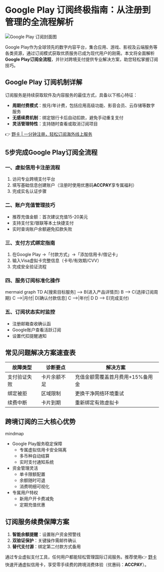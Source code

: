 # Google Play 订阅终极指南：从注册到管理的全流程解析

![Google Play 订阅封面图](https://via.placeholder.com/800x400)

Google Play作为全球领先的数字内容平台，集合应用、游戏、影视及云端服务等各类资源，通过订阅模式获取优质服务已成为现代用户的刚需。本文将全面解析**Google Play订阅全流程**，并针对跨境支付提供专业解决方案，助您轻松掌握订阅技巧。

## Google Play 订阅机制详解

订阅服务是持续获取软件及内容服务的最佳方式，具备以下核心特征：

- **周期付费模式**：按月/年计费，包括应用高级功能、影音会员、云存储等数字服务
- **无感续费机制**：绑定银行卡后自动扣款，避免手动重复支付
- **灵活管理特性**：支持随时查看或取消订阅项目

👉 [野卡 | 一分钟注册，轻松订阅海外线上服务](https://bbtdd.com/yeka)

## 5步完成Google Play订阅全流程

### 一、虚拟信用卡注册流程
1. 访问专业跨境支付平台
2. 填写基础信息创建账户（注册时使用优惠码**ACCPAY**享专属福利）
3. 完成实名认证步骤

### 二、账户充值管理技巧
- 推荐充值金额：首次建议充值15-20美元
- 支持支付宝/银联等本土快捷支付
- 实时查询账户余额避免扣款失败

### 三、支付方式绑定指南
1. 在Google Play →「付款方式」→「添加信用卡/借记卡」
2. 输入Visa虚拟卡完整信息（卡号/有效期/CVV）
3. 完成安全验证流程

### 四、服务订阅标准化操作
mermaid
graph TD
A[搜索目标服务] --> B(进入产品详情页)
B --> C{选择订阅周期}
C -->|月付| D[确认付款信息]
C -->|年付| D
D --> E(完成支付)


### 五、订阅状态实时监控
- 注册邮箱查收确认函
- Google账户查看活跃订阅
- 设置代扣提醒通知

## 常见问题解决方案速查表

| 故障类型 | 诊断要点 | 解决方案 |
|---------|---------|---------|
| 支付验证失败 | 卡片余额不足 | 充值金额需覆盖首月费用+15%备用金 |
| 绑定被拒 | 区域限制 | 更换干净网络环境重试 |
| 续费中断 | 卡片到期 | 重新绑定有效虚拟卡 |

## 跨境订阅的三大核心优势

mindmap
- Google Play服务稳定保障
  - 专属虚拟信用卡安全隔离
  - 多币种自动结算
  - 实时支付通知系统
- 资金管理灵活
  - 单卡限额配置
  - 余额随时可退
  - 消费明细可视化
- 专属用户特权
  - 新用户开卡费减免
  - 定期充值优惠


## 订阅服务续费保障方案

1. **智能余额提醒**：设置账户资金预警线
2. **双验证保护**：关键操作需邮件确认
3. **替代支付源**：绑定第二付款方式备用

通过专业虚拟支付工具，任何用户都能轻松管理国际订阅服务。推荐使用👉 [野卡](https://bbtdd.com/yeka) 快速开通虚拟信用卡，享受零手续费的跨境消费体验（优惠码：**ACCPAY**）。